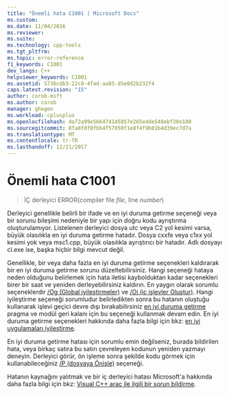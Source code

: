 ```yaml
---
title: "Önemli hata C1001 | Microsoft Docs"
ms.custom: 
ms.date: 11/04/2016
ms.reviewer: 
ms.suite: 
ms.technology: cpp-tools
ms.tgt_pltfrm: 
ms.topic: error-reference
f1_keywords: C1001
dev_langs: C++
helpviewer_keywords: C1001
ms.assetid: 5736cdb3-22c8-4fad-aa85-d5e0d2b232f4
caps.latest.revision: "15"
author: corob-msft
ms.author: corob
manager: ghogen
ms.workload: cplusplus
ms.openlocfilehash: 4a72a99e566474145857e265edde548ebf38e180
ms.sourcegitcommit: 8fa8fdf0fbb4f57950f1e8f4f9b81b4d39ec7d7a
ms.translationtype: MT
ms.contentlocale: tr-TR
ms.lasthandoff: 12/21/2017
---
```

# <a name="fatal-error-c1001"></a>Önemli hata C1001

> İÇ derleyici ERROR(compiler file *file*, line *number*)  
  
Derleyici genellikle belirli bir ifade ve en iyi duruma getirme seçeneği veya bir sorunu bileşimi nedeniyle bir yapı için doğru kodu ayrıştırma oluşturulamıyor. Listelenen derleyici dosya utc veya C2 yol kesimi varsa, büyük olasılıkla en iyi duruma getirme hatadır. Dosya cxxfe veya c1xx yol kesimi yok veya msc1.cpp, büyük olasılıkla ayrıştırıcı bir hatadır. Adlı dosyayı cl.exe ise, başka hiçbir bilgi mevcut değil.  

Genellikle, bir veya daha fazla en iyi duruma getirme seçenekleri kaldırarak bir en iyi duruma getirme sorunu düzeltebilirsiniz. Hangi seçeneği hataya neden olduğunu belirlemek için hata iletisi kaybolduktan kadar seçenekleri birer bir saat ve yeniden derleyebilirsiniz kaldırın. En yaygın olarak sorumlu seçeneklerdir [/Og (Global iyileştirmeler)](../../build/reference/og-global-optimizations.md) ve [/Oi (iç işlevler Oluştur)](../../build/reference/oi-generate-intrinsic-functions.md). Hangi iyileştirme seçeneği sorumludur belirledikten sonra bu hatanın oluştuğu kullanarak işlevi geçici devre dışı bırakabilirsiniz [en iyi duruma getirme](../../preprocessor/optimize.md) pragma ve modül geri kalanı için bu seçeneği kullanmak devam edin. En iyi duruma getirme seçenekleri hakkında daha fazla bilgi için bkz: [en iyi uygulamaları iyileştirme](../../build/reference/optimization-best-practices.md).

En iyi duruma getirme hatası için sorumlu emin değilseniz, burada bildirilen hata, veya birkaç satıra bu satırı çevreleyen kodunun yeniden yazmayı deneyin. Derleyici görür, ön işleme sonra şekilde kodu görmek için kullanabileceğiniz [/P (dosyaya Önişle)](../../build/reference/p-preprocess-to-a-file.md) seçeneği.

Hatanın kaynağını yalıtmak ve bir iç derleyici hatası Microsoft'a hakkında daha fazla bilgi için bkz: [Visual C++ araç ile ilgili bir sorun bildirme](../../how-to-report-a-problem-with-the-visual-cpp-toolset.md).